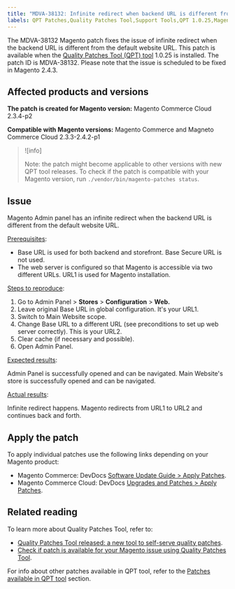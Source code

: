 ```yaml
---
title: "MDVA-38132: Infinite redirect when backend URL is different from default website URL"
labels: QPT Patches,Quality Patches Tool,Support Tools,QPT 1.0.25,Magento Commerce Cloud,Magento Commerce,2.3.3,2.3.4,2.3.3-p1,2.3.5,2.3.4-p2,2.3.5-p1,2.3.5-p2,2.3.6,2.3.6-p1,2.3.7,2.4.0,2.4.0-p1,2.4.1,2.4.1-p1,2.4.2,2.4.2-p1
---
```


The MDVA-38132 Magento patch fixes the issue of infinite redirect when the backend URL is different from the default website URL. This patch is available when the [Quality Patches Tool (QPT) tool](https://devdocs.magento.com/guides/v2.4/comp-mgr/patching.html#mqp) 1.0.25 is installed. The patch ID is MDVA-38132. Please note that the issue is scheduled to be fixed in Magento 2.4.3.

## Affected products and versions

**The patch is created for Magento version:**
Magento Commerce Cloud 2.3.4-p2

**Compatible with Magento versions:**
Magento Commerce and Magneto Commerce Cloud 2.3.3-2.4.2-p1
>![info]
>
>Note: the patch might become applicable to other versions with new QPT tool releases. To check if the patch is compatible with your Magento version, run `./vendor/bin/magento-patches status`.

## Issue
Magento Admin panel has an infinite redirect when the backend URL is different from the default website URL.

<ins>Prerequisites</ins>:

* Base URL is used for both backend and storefront. Base Secure URL is not used.
* The web server is configured so that Magento is accessible via two different URLs. URL1 is used for Magento installation.

<ins>Steps to reproduce</ins>:

1. Go to Admin Panel > **Stores** > **Configuration** > **Web.**
1. Leave original Base URL in global configuration. It's your URL1.
1. Switch to Main Website scope.
1. Change Base URL to a different URL (see preconditions to set up web server correctly). This is your URL2.
1. Clear cache (if necessary and possible).
1. Open Admin Panel.

<ins>Expected results</ins>:

Admin Panel is successfully opened and can be navigated. Main Website's store is successfully opened and can be navigated.

<ins>Actual results</ins>:

Infinite redirect happens. Magento redirects from URL1 to URL2 and continues back and forth.

## Apply the patch

To apply individual patches use the following links depending on your Magento product:

* Magento Commerce: DevDocs [Software Update Guide > Apply Patches](https://devdocs.magento.com/guides/v2.4/comp-mgr/patching/mqp.html).
* Magento Commerce Cloud: DevDocs [Upgrades and Patches > Apply Patches](https://devdocs.magento.com/cloud/project/project-patch.html).

## Related reading

To learn more about Quality Patches Tool, refer to:

* [Quality Patches Tool released: a new tool to self-serve quality patches](https://support.magento.com/hc/en-us/articles/360047139492).
* [Check if patch is available for your Magento issue using Quality Patches Tool](https://support.magento.com/hc/en-us/articles/360047125252).

For info about other patches available in QPT tool, refer to the [Patches available in QPT tool](https://support.magento.com/hc/en-us/sections/360010506631-Patches-available-in-QPT-tool-) section.
